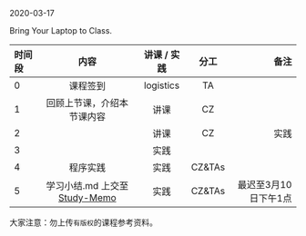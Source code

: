 2020-03-17

Bring Your Laptop to Class. 

| 时间段   |  内容     |  讲课 / 实践     |   分工  |   备注       |
| :---     | :----:    |   :----:    |    :----:    |       ---: |
|   0      | 课程签到     |  logistics   |     TA     |        |
|   1      |  回顾上节课，介绍本节课内容 |    讲课     |   CZ   |      |
|   2      |   |  讲课    |    CZ    |  实践       |
|   3      |   |  实践    |         |         |
|   4      | 程序实践 | 实践       |  CZ&TAs|  |
|   5      | 学习小结.md 上交至[Study-Memo](../../Study-Memo)   |  实践    |     CZ&TAs     |   最迟至3月10日下午1点     |




大家注意：勿上传``有版权``的课程参考资料。
